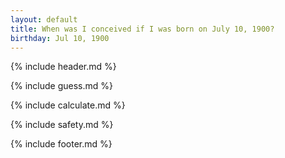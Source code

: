 ```yaml
---
layout: default
title: When was I conceived if I was born on July 10, 1900?
birthday: Jul 10, 1900
---
```


{% include header.md %}

{% include guess.md %}

{% include calculate.md %}

{% include safety.md %}

{% include footer.md %}



